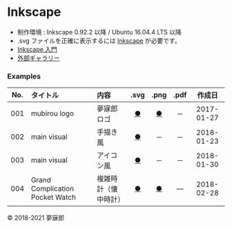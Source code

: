 # Inkscape

* 制作環境 : Inkscape 0.92.2 以降 / Ubuntu 16.04.4 LTS 以降
* .svg ファイルを正確に表示するには [Inkscape](https://inkscape.org/ja/) が必要です。
* [Inkscape 入門](https://github.com/mubirou/inkscape/tree/master/introduction)
* [外部ギャラリー](https://inkscape.org/ja/~mubirou/)

### <b>Examples</b>

|No.|タイトル|内容|.svg|.png|.pdf|作成日|
|:--:|:--|:--|:--:|:--:|:--:|:--:|
|001|mubirou logo|夢寐郎ロゴ|[●](https://mubirou.github.io/Inkscape/svg/001_mubirouLogo.svg)|[●](https://mubirou.github.io/Inkscape/png/001_mubirouLogo.png)|－|2017-01-27|
|002|main visual|手描き風|[●](https://mubirou.github.io/Inkscape/svg/002_freehand.svg)|－|－|2018-01-23|
|003|main visual|アイコン風|[●](https://mubirou.github.io/Inkscape/svg/003_icon.svg)|－|－|2018-01-30|
|004|Grand Complication Pocket Watch|複雑時計（懐中時計）|[●](https://mubirou.github.io/Inkscape/svg/004_watch.svg)|[●](https://mubirou.github.io/Inkscape/png/004_watch.png)|―|2018-02-28|


© 2018-2021 夢寐郎